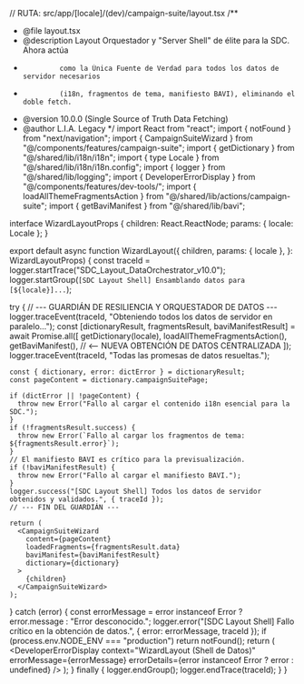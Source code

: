 // RUTA: src/app/[locale]/(dev)/campaign-suite/layout.tsx
/**
 * @file layout.tsx
 * @description Layout Orquestador y "Server Shell" de élite para la SDC. Ahora actúa
 *              como la Única Fuente de Verdad para todos los datos de servidor necesarios
 *              (i18n, fragmentos de tema, manifiesto BAVI), eliminando el doble fetch.
 * @version 10.0.0 (Single Source of Truth Data Fetching)
 * @author L.I.A. Legacy
 */
import React from "react";
import { notFound } from "next/navigation";
import { CampaignSuiteWizard } from "@/components/features/campaign-suite";
import { getDictionary } from "@/shared/lib/i18n/i18n";
import { type Locale } from "@/shared/lib/i18n/i18n.config";
import { logger } from "@/shared/lib/logging";
import { DeveloperErrorDisplay } from "@/components/features/dev-tools/";
import { loadAllThemeFragmentsAction } from "@/shared/lib/actions/campaign-suite";
import { getBaviManifest } from "@/shared/lib/bavi";

interface WizardLayoutProps {
  children: React.ReactNode;
  params: { locale: Locale };
}

export default async function WizardLayout({
  children,
  params: { locale },
}: WizardLayoutProps) {
  const traceId = logger.startTrace("SDC_Layout_DataOrchestrator_v10.0");
  logger.startGroup(`[SDC Layout Shell] Ensamblando datos para [${locale}]...`);

  try {
    // --- GUARDIÁN DE RESILIENCIA Y ORQUESTADOR DE DATOS ---
    logger.traceEvent(traceId, "Obteniendo todos los datos de servidor en paralelo...");
    const [dictionaryResult, fragmentsResult, baviManifestResult] = await Promise.all([
      getDictionary(locale),
      loadAllThemeFragmentsAction(),
      getBaviManifest(), // <-- NUEVA OBTENCIÓN DE DATOS CENTRALIZADA
    ]);
    logger.traceEvent(traceId, "Todas las promesas de datos resueltas.");

    const { dictionary, error: dictError } = dictionaryResult;
    const pageContent = dictionary.campaignSuitePage;

    if (dictError || !pageContent) {
      throw new Error("Fallo al cargar el contenido i18n esencial para la SDC.");
    }
    if (!fragmentsResult.success) {
      throw new Error(`Fallo al cargar los fragmentos de tema: ${fragmentsResult.error}`);
    }
    // El manifiesto BAVI es crítico para la previsualización.
    if (!baviManifestResult) {
      throw new Error("Fallo al cargar el manifiesto BAVI.");
    }
    logger.success("[SDC Layout Shell] Todos los datos de servidor obtenidos y validados.", { traceId });
    // --- FIN DEL GUARDIÁN ---

    return (
      <CampaignSuiteWizard
        content={pageContent}
        loadedFragments={fragmentsResult.data}
        baviManifest={baviManifestResult}
        dictionary={dictionary}
      >
        {children}
      </CampaignSuiteWizard>
    );

  } catch (error) {
    const errorMessage = error instanceof Error ? error.message : "Error desconocido.";
    logger.error("[SDC Layout Shell] Fallo crítico en la obtención de datos.", { error: errorMessage, traceId });
    if (process.env.NODE_ENV === "production") return notFound();
    return (
      <DeveloperErrorDisplay
        context="WizardLayout (Shell de Datos)"
        errorMessage={errorMessage}
        errorDetails={error instanceof Error ? error : undefined}
      />
    );
  } finally {
    logger.endGroup();
    logger.endTrace(traceId);
  }
}
